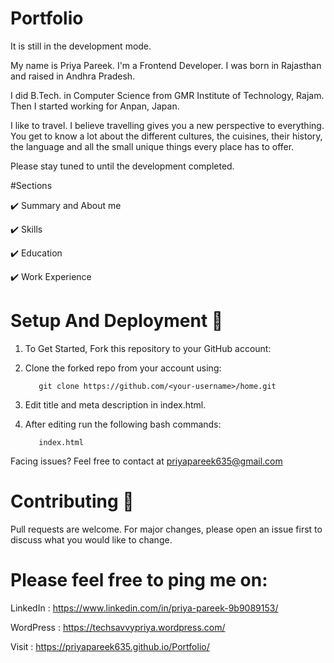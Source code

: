 # Portfolio
It is still in the development mode.

My name is Priya Pareek. I'm a Frontend Developer. I was born in Rajasthan and raised in Andhra Pradesh.

I did B.Tech. in Computer Science from GMR Institute of Technology, Rajam. Then I started working for Anpan, Japan.

I like to travel. I believe travelling gives you a new perspective to everything. You get to know a lot about the different cultures, the cuisines, their history, the language and all the small unique things every place has to offer.

Please stay tuned to until the development completed.

#Sections

✔️ Summary and About me

✔️ Skills

✔️ Education

✔️ Work Experience


# Setup And Deployment 🔧

1. To Get Started, Fork this repository to your GitHub account:

2. Clone the forked repo from your account using:

          git clone https://github.com/<your-username>/home.git

3. Edit title and meta description in index.html.

4. After editing run the following bash commands:
  
          index.html

Facing issues? Feel free to contact at priyapareek635@gmail.com

# Contributing 🙌

Pull requests are welcome. For major changes, please open an issue first to discuss what you would like to change.


# Please feel free to ping me on:

LinkedIn : https://www.linkedin.com/in/priya-pareek-9b9089153/

WordPress : https://techsavvypriya.wordpress.com/

Visit : https://priyapareek635.github.io/Portfolio/
